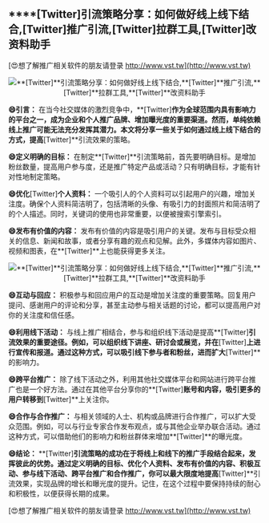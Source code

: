 ## ****[Twitter]**引流策略分享：如何做好线上线下结合,**[Twitter]**推广引流,**[Twitter]**拉群工具,**[Twitter]**改资料助手**

[😍想了解推广相关软件的朋友请登录 http://www.vst.tw](http://www.vst.tw)

 <center><img src="https://vst.tw/MP4/tuiguang/png/8.png" alt="**[Twitter]**引流策略分享：如何做好线上线下结合,**[Twitter]**推广引流,**[Twitter]**拉群工具,**[Twitter]**改资料助手"></center>

**😄引言：**
在当今社交媒体的激烈竞争中，**[Twitter]**作为全球范围内具有影响力的平台之一，成为企业和个人推广品牌、增加曝光度的重要渠道。然而，单纯依赖线上推广可能无法充分发挥其潜力。本文将分享一些关于如何通过线上线下结合的方式，提高**[Twitter]**引流效果的策略。

**😄定义明确的目标：**
在制定**[Twitter]**引流策略前，首先要明确目标。是增加粉丝数量，提高用户参与度，还是推广特定产品或活动？只有明确目标，才能有针对性地制定策略。

**😄优化**[Twitter]**个人资料：**
一个吸引人的个人资料可以引起用户的兴趣，增加关注度。确保个人资料简洁明了，包括清晰的头像、有吸引力的封面照片和简洁明了的个人描述。同时，关键词的使用也非常重要，以便被搜索引擎索引。

**😄发布有价值的内容：**
发布有价值的内容是吸引用户的关键。发布与目标受众相关的信息、新闻和故事，或者分享有趣的观点和见解。此外，多媒体内容如图片、视频和图表，在**[Twitter]**上也能获得更多关注。

 <center><img src="https://vst.tw/MP4/tuiguang/png/8.png" alt="**[Twitter]**引流策略分享：如何做好线上线下结合,**[Twitter]**推广引流,**[Twitter]**拉群工具,**[Twitter]**改资料助手"></center>

**😄互动与回应：**
积极参与和回应用户的互动是增加关注度的重要策略。回复用户提问、感谢用户的评论和分享，甚至主动参与相关话题的讨论，都可以提高用户对你的关注度和信任感。

**😄利用线下活动：**
与线上推广相结合，参与和组织线下活动是提高**[Twitter]**引流效果的重要途径。例如，可以组织线下讲座、研讨会或展览，并在**[Twitter]**上进行宣传和报道。通过这种方式，可以吸引线下参与者和粉丝，进而扩大**[Twitter]**的影响力。

**😄跨平台推广：**
除了线下活动之外，利用其他社交媒体平台和网站进行跨平台推广也是一个好方法。通过在其他平台分享你的**[Twitter]**账号和内容，吸引更多的用户转移到**[Twitter]**上关注你。

**😄合作与合作推广：**
与相关领域的人士、机构或品牌进行合作推广，可以扩大受众范围。例如，可以与行业专家合作发布观点，或与其他企业举办联合活动。通过这种方式，可以借助他们的影响力和粉丝群体来增加**[Twitter]**的曝光度。

**😄结论：**
**[Twitter]**引流策略的成功在于将线上和线下的推广手段结合起来，发挥彼此的优势。通过定义明确的目标、优化个人资料、发布有价值的内容、积极互动、参与线下活动、跨平台推广和合作推广，你可以最大限度地提高**[Twitter]**引流效果，实现品牌的增长和曝光度的提升。记住，在这个过程中要保持持续的耐心和积极性，以便获得长期的成果。

[😍想了解推广相关软件的朋友请登录 http://www.vst.tw](http://www.vst.tw)



